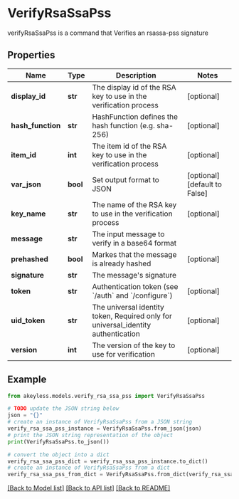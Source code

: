 # VerifyRsaSsaPss

verifyRsaSsaPss is a command that Verifies an rsassa-pss signature

## Properties

Name | Type | Description | Notes
------------ | ------------- | ------------- | -------------
**display_id** | **str** | The display id of the RSA key to use in the verification process | [optional] 
**hash_function** | **str** | HashFunction defines the hash function (e.g. sha-256) | [optional] 
**item_id** | **int** | The item id of the RSA key to use in the verification process | [optional] 
**var_json** | **bool** | Set output format to JSON | [optional] [default to False]
**key_name** | **str** | The name of the RSA key to use in the verification process | [optional] 
**message** | **str** | The input message to verify in a base64 format | 
**prehashed** | **bool** | Markes that the message is already hashed | [optional] 
**signature** | **str** | The message&#39;s signature | 
**token** | **str** | Authentication token (see &#x60;/auth&#x60; and &#x60;/configure&#x60;) | [optional] 
**uid_token** | **str** | The universal identity token, Required only for universal_identity authentication | [optional] 
**version** | **int** | The version of the key to use for verification | [optional] 

## Example

```python
from akeyless.models.verify_rsa_ssa_pss import VerifyRsaSsaPss

# TODO update the JSON string below
json = "{}"
# create an instance of VerifyRsaSsaPss from a JSON string
verify_rsa_ssa_pss_instance = VerifyRsaSsaPss.from_json(json)
# print the JSON string representation of the object
print(VerifyRsaSsaPss.to_json())

# convert the object into a dict
verify_rsa_ssa_pss_dict = verify_rsa_ssa_pss_instance.to_dict()
# create an instance of VerifyRsaSsaPss from a dict
verify_rsa_ssa_pss_from_dict = VerifyRsaSsaPss.from_dict(verify_rsa_ssa_pss_dict)
```
[[Back to Model list]](../README.md#documentation-for-models) [[Back to API list]](../README.md#documentation-for-api-endpoints) [[Back to README]](../README.md)


